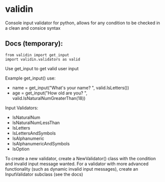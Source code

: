 # validin
Console input validator for python, allows for any condition to be checked in a clean and consice syntax


## Docs (temporary):
```
from validin import get_input
import validin.validators as valid
```

Use get_input to get valid user input

Example get_input() use:
- name = get_input("What's your name? ", valid.IsLetters())
- age = get_input("How old are you? ", valid.IsNaturalNumGreaterThan(18))


Input Validators:
- IsNaturalNum
- IsNaturalNumLessThan
- IsLetters
- IsLettersAndSymbols
- IsAlphanumeric
- IsAlphanumericAndSymbols
- IsOption

To create a new validator, 
    create a NewValidator() class with the condition and invalid input message wanted.
For a validator with more advanced functionality (such as dynamic invalid input messages), 
    create an InputValidator subclass (see the docs)